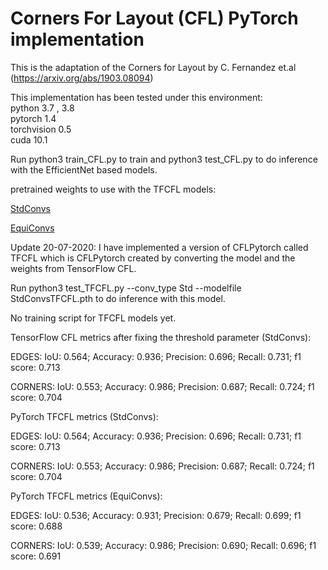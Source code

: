 # Corners For Layout (CFL) PyTorch implementation

This is the adaptation of the Corners for Layout by C. Fernandez et.al (https://arxiv.org/abs/1903.08094)


This implementation has been tested under this environment:\
python 3.7 , 3.8 \
pytorch 1.4\
torchvision 0.5\
cuda 10.1

Run python3 train_CFL.py to train and python3 test_CFL.py to do inference with the EfficientNet based models.

pretrained weights to use with the TFCFL models:

[StdConvs](https://drive.google.com/file/d/1yiEV9PRzdaYpsDcd94yEWSI0rU3_fa9S/view?usp=sharing)

[EquiConvs](https://drive.google.com/file/d/1aPyFFyYUgbUugpG9Gnpr4DKUgmgR1jdh/view?usp=sharing)

Update 20-07-2020:
I have implemented a version of CFLPytorch called TFCFL which is CFLPytorch created by converting the model and the weights from TensorFlow CFL.

Run python3 test_TFCFL.py --conv_type Std --modelfile StdConvsTFCFL.pth to do inference with this model. 

No training script for TFCFL models yet.

TensorFlow CFL metrics after fixing the threshold parameter (StdConvs):

EDGES: IoU: 0.564; Accuracy: 0.936; Precision: 0.696; Recall: 0.731; f1 score: 0.713

CORNERS: IoU: 0.553; Accuracy: 0.986; Precision: 0.687; Recall: 0.724; f1 score: 0.704

PyTorch TFCFL metrics (StdConvs): 

EDGES: IoU: 0.564; Accuracy: 0.936; Precision: 0.696; Recall: 0.731; f1 score: 0.713

CORNERS: IoU: 0.553; Accuracy: 0.986; Precision: 0.687; Recall: 0.724; f1 score: 0.704

PyTorch TFCFL metrics (EquiConvs):

EDGES: IoU: 0.536; Accuracy: 0.931; Precision: 0.679; Recall: 0.699; f1 score: 0.688

CORNERS: IoU: 0.539; Accuracy: 0.986; Precision: 0.690; Recall: 0.696; f1 score: 0.691



